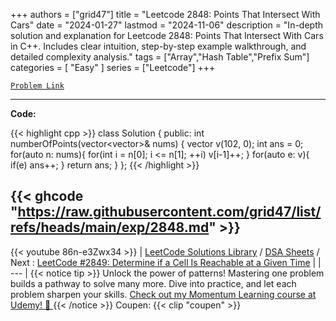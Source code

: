
+++
authors = ["grid47"]
title = "Leetcode 2848: Points That Intersect With Cars"
date = "2024-01-27"
lastmod = "2024-11-06"
description = "In-depth solution and explanation for Leetcode 2848: Points That Intersect With Cars in C++. Includes clear intuition, step-by-step example walkthrough, and detailed complexity analysis."
tags = ["Array","Hash Table","Prefix Sum"]
categories = [
    "Easy"
]
series = ["Leetcode"]
+++



[`Problem Link`](https://leetcode.com/problems/points-that-intersect-with-cars/description/)

---
**Code:**

{{< highlight cpp >}}
class Solution {
public:
    int numberOfPoints(vector<vector<int>>& nums) {
    vector<int> v(102, 0);
    int ans = 0;
    for(auto n: nums){
        for(int i = n[0]; i <= n[1]; ++i) v[i-1]++;
    }
    for(auto e: v){
        if(e) ans++;
    }
    return ans;
}
};
{{< /highlight >}}

{{< ghcode "https://raw.githubusercontent.com/grid47/list/refs/heads/main/exp/2848.md" >}}
---
{{< youtube 86n-e3Zwx34 >}}
| [LeetCode Solutions Library](https://grid47.xyz/leetcode/) / [DSA Sheets](https://grid47.xyz/sheets/) / Next : [LeetCode #2849: Determine if a Cell Is Reachable at a Given Time](https://grid47.xyz/posts/leetcode-2849-determine-if-a-cell-is-reachable-at-a-given-time-solution/) |
| --- |
{{< notice tip >}}
Unlock the power of patterns! Mastering one problem builds a pathway to solve many more. Dive into practice, and let each problem sharpen your skills. [Check out my Momentum Learning course at Udemy! 🚀 ](https://www.udemy.com/course/algorithms-and-data-structures-in-cpp/)
{{< /notice >}}
Coupen: {{< clip "coupen" >}}
